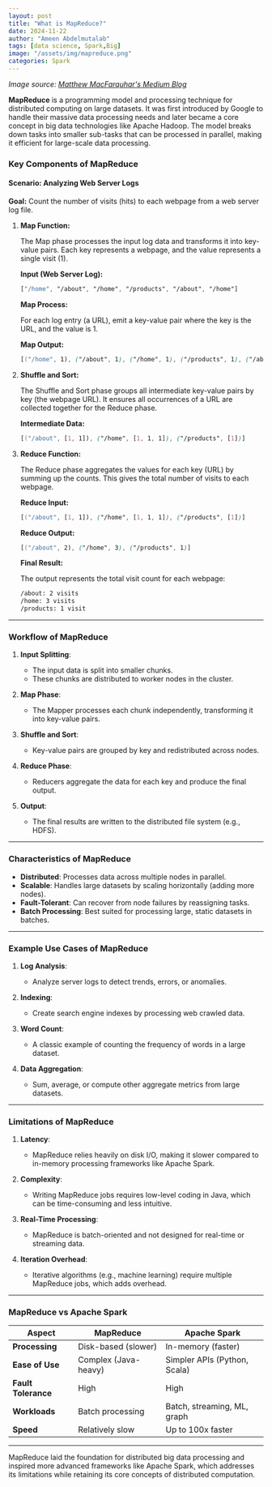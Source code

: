 ```yaml
---
layout: post
title: "What is MapReduce?"
date: 2024-11-22
author: "Ameen Abdelmutalab"
tags: [data science, Spark,Big]
image: "/assets/img/mapreduce.png"
categories: Spark
---
```


*Image source: [Matthew MacFarquhar's Medium Blog](https://matthewmacfarquhar.medium.com/mastering-mapreduce-a-step-by-step-java-tutorial-for-big-data-processing-47e1bd96d6e2)*

**MapReduce** is a programming model and processing technique for distributed computing on large datasets. It was first introduced by Google to handle their massive data processing needs and later became a core concept in big data technologies like Apache Hadoop. The model breaks down tasks into smaller sub-tasks that can be processed in parallel, making it efficient for large-scale data processing.



### Key Components of MapReduce
#### Scenario: Analyzing Web Server Logs
**Goal:** Count the number of visits (hits) to each webpage from a web server log file.
1. **Map Function:**

   The Map phase processes the input log data and transforms it into key-value pairs. Each key represents a webpage, and the value represents a single visit (1).

   **Input (Web Server Log):**

   ```css
   ["/home", "/about", "/home", "/products", "/about", "/home"]
   ```

   **Map Process:**

   For each log entry (a URL), emit a key-value pair where the key is the URL, and the value is 1.

   **Map Output:**

   ```css
   [("/home", 1), ("/about", 1), ("/home", 1), ("/products", 1), ("/about", 1), ("/home", 1)]
   ```
   
2. **Shuffle and Sort:**

   The Shuffle and Sort phase groups all intermediate key-value pairs by key (the webpage URL). It ensures all occurrences of a URL are collected together for the Reduce phase.
   
   **Intermediate Data:**

   ```css
   [("/about", [1, 1]), ("/home", [1, 1, 1]), ("/products", [1])]
   ```

3. **Reduce Function:**

   The Reduce phase aggregates the values for each key (URL) by summing up the counts. This gives the total number of visits to each webpage.

   **Reduce Input:**

   ```css
   [("/about", [1, 1]), ("/home", [1, 1, 1]), ("/products", [1])]
   ```

   **Reduce Output:**

   ```css
   [("/about", 2), ("/home", 3), ("/products", 1)]
   ```

   **Final Result:**

   The output represents the total visit count for each webpage:

   ```bash
   /about: 2 visits
   /home: 3 visits
   /products: 1 visit
   ```

---

### Workflow of MapReduce

1. **Input Splitting**:
   - The input data is split into smaller chunks.
   - These chunks are distributed to worker nodes in the cluster.

2. **Map Phase**:
   - The Mapper processes each chunk independently, transforming it into key-value pairs.

3. **Shuffle and Sort**:
   - Key-value pairs are grouped by key and redistributed across nodes.

4. **Reduce Phase**:
   - Reducers aggregate the data for each key and produce the final output.

5. **Output**:
   - The final results are written to the distributed file system (e.g., HDFS).

---

### Characteristics of MapReduce

- **Distributed**: Processes data across multiple nodes in parallel.
- **Scalable**: Handles large datasets by scaling horizontally (adding more nodes).
- **Fault-Tolerant**: Can recover from node failures by reassigning tasks.
- **Batch Processing**: Best suited for processing large, static datasets in batches.

---

### Example Use Cases of MapReduce

1. **Log Analysis**:
   - Analyze server logs to detect trends, errors, or anomalies.

2. **Indexing**:
   - Create search engine indexes by processing web crawled data.

3. **Word Count**:
   - A classic example of counting the frequency of words in a large dataset.

4. **Data Aggregation**:
   - Sum, average, or compute other aggregate metrics from large datasets.

---

### Limitations of MapReduce

1. **Latency**:
   - MapReduce relies heavily on disk I/O, making it slower compared to in-memory processing frameworks like Apache Spark.

2. **Complexity**:
   - Writing MapReduce jobs requires low-level coding in Java, which can be time-consuming and less intuitive.

3. **Real-Time Processing**:
   - MapReduce is batch-oriented and not designed for real-time or streaming data.

4. **Iteration Overhead**:
   - Iterative algorithms (e.g., machine learning) require multiple MapReduce jobs, which adds overhead.

---

### MapReduce vs Apache Spark

| **Aspect**         | **MapReduce**              | **Apache Spark**              |
|---------------------|----------------------------|--------------------------------|
| **Processing**      | Disk-based (slower)       | In-memory (faster)            |
| **Ease of Use**     | Complex (Java-heavy)      | Simpler APIs (Python, Scala)  |
| **Fault Tolerance** | High                      | High                          |
| **Workloads**       | Batch processing          | Batch, streaming, ML, graph   |
| **Speed**           | Relatively slow           | Up to 100x faster             |

---

MapReduce laid the foundation for distributed big data processing and inspired more advanced frameworks like Apache Spark, which addresses its limitations while retaining its core concepts of distributed computation.
```